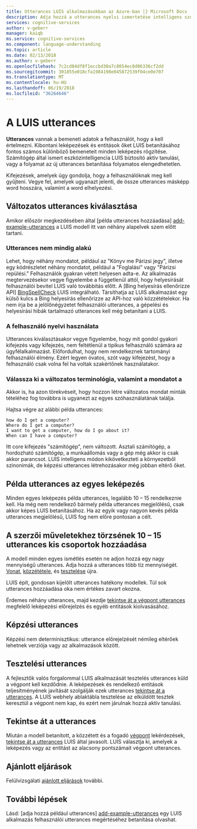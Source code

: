 ```yaml
---
title: Utterances LUIS alkalmazásokban az Azure-ban |} Microsoft Docs
description: Adja hozzá a utterances nyelvi ismertetése intelligens szolgáltatás (LUIS) alkalmazásokban.
services: cognitive-services
author: v-geberr
manager: kaiqb
ms.service: cognitive-services
ms.component: language-understanding
ms.topic: article
ms.date: 02/13/2018
ms.author: v-geberr
ms.openlocfilehash: 7c2cd84df8f1eccbd30a7c8054ec8d06336cf2dd
ms.sourcegitcommit: 301855e018cfa1984198e045872539f04ce0e707
ms.translationtype: MT
ms.contentlocale: hu-HU
ms.lasthandoff: 06/19/2018
ms.locfileid: "36264646"
---
```

# <a name="utterances-in-luis"></a>A LUIS utterances

**Utterances** vannak a bemeneti adatok a felhasználót, hogy a kell értelmezni. Kibontani leképezések és entitások őket LUIS betanításához fontos számos különböző bemeneteit minden leképezés rögzítése. Számítógép által ismert eszközintelligencia LUIS biztosító aktív tanulási, vagy a folyamat az új utterances betanítása folyamatos elengedhetetlen.

Kifejezések, amelyek úgy gondolja, hogy a felhasználóknak meg kell gyűjteni. Vegye fel, amelyek ugyanazt jelenti, de össze utterances másképp word hosszára, valamint a word elhelyezési. 

## <a name="how-to-choose-varied-utterances"></a>Változatos utterances kiválasztása
Amikor először megkezdésében által [példa utterances hozzáadása] [ add-example-utterances] a LUIS modell itt van néhány alapelvek szem előtt tartani.

### <a name="utterances-arent-always-well-formed"></a>Utterances nem mindig alakú
Lehet, hogy néhány mondatot, például az "Könyv me Párizsi jegy", illetve egy kódrészletet néhány mondatot, például a "Foglalási" vagy "Párizsi repülési."  Felhasználók gyakran vétett helyesen adta-e. Az alkalmazás megtervezésekor vegye figyelembe a függetlenül attól, hogy helyesírását felhasználói bevitel LUIS való továbbítás előtt. A [Bing helyesírás ellenőrizze API] [ BingSpellCheck] LUIS integrálható. Társíthatja az LUIS alkalmazást egy külső kulcs a Bing helyesírás ellenőrizze az API-hoz való közzétételekor. Ha nem írja be a jelölőnégyzetet felhasználói utterances, a gépelési és helyesírási hibák tartalmazó utterances kell még betanítani a LUIS.

### <a name="use-the-representative-language-of-the-user"></a>A felhasználó nyelvi használata
Utterances kiválasztásakor vegye figyelembe, hogy mit gondol gyakori kifejezés vagy kifejezés, nem feltétlenül a tipikus felhasználó számára az ügyfélalkalmazást. Előfordulhat, hogy nem rendelkeznek tartományi felhasználói élmény. Ezért legyen óvatos, szót vagy kifejezést, hogy a felhasználó csak volna fel ha voltak szakértőnek használatakor.

### <a name="choose-varied-terminology-as-well-as-phrasing"></a>Válassza ki a változatos terminológia, valamint a mondatot a
Akkor is, ha azon törekvéseit, hogy hozzon létre változatos mondat minták tételéhez fog továbbra is ugyanezt az egyes szóhasználatának találja.

Hajtsa végre az alábbi példa utterances:
```
how do I get a computer?
Where do I get a computer?
I want to get a computer, how do I go about it?
When can I have a computer? 
```
Itt core kifejezés "számítógép", nem változott. Asztali számítógép, a hordozható számítógép, a munkaállomás vagy a gép még akkor is csak akkor parancsot. LUIS intelligens módon kikövetkezteti a környezetből szinonimák, de képzési utterances létrehozásakor még jobban eltérő őket.

## <a name="example-utterances-in-each-intent"></a>Példa utterances az egyes leképezés
Minden egyes leképezés példa utterances, legalább 10 – 15 rendelkeznie kell. Ha még nem rendelkező bármely példa utterances megjelölésű, csak akkor képes LUIS betanításához. Ha az egyik vagy nagyon kevés példa utterances megjelölésű, LUIS fog nem előre pontosan a célt. 

## <a name="add-small-groups-of-10-15-utterances-for-each-authoring-iteration"></a>A szerzői műveletekhez törzsének 10 – 15 utterances kis csoportok hozzáadása
A modell minden egyes ismétlés esetén ne adjon hozzá egy nagy mennyiségű utterances. Adja hozzá a utterances több tíz mennyiségét. [Vonat](luis-how-to-train.md), [közzététele](publishapp.md), és [tesztelése](interactive-test.md) újra.  

LUIS épít, gondosan kijelölt utterances hatékony modellek. Túl sok utterances hozzáadása oka nem értékes zavart okozna.  

Érdemes néhány utterances, majd kezdje [tekintse át a végpont utterances](label-suggested-utterances.md) megfelelő leképezési előrejelzés és egyéb entitások kiolvasásához.

## <a name="training-utterances"></a>Képzési utterances
Képzési nem determinisztikus: utterance előrejelzését némileg eltérőek lehetnek verziója vagy az alkalmazások között.

## <a name="testing-utterances"></a>Tesztelési utterances 

A fejlesztők valós forgalommal LUIS alkalmazását tesztelés utterances küld a végpont kell kezdődnie. A leképezések és rendelkező entitások teljesítményének javítását szolgálják ezek utterances [tekintse át a utterances](label-suggested-utterances.md). A LUIS webhely ablaktábla tesztelése az elküldött tesztek keresztül a végpont nem kap, és ezért nem járulnak hozzá aktív tanulási. 

## <a name="review-utterances"></a>Tekintse át a utterances
Miután a modell betanított, a közzétett és a fogadó [végpont](luis-glossary.md#endpoint) lekérdezések, [tekintse át a utterances](label-suggested-utterances.md) LUIS által javasolt. LUIS választja ki, amelyek a leképezés vagy az entitást az alacsony pontszámait végpont utterances. 

## <a name="best-practices"></a>Ajánlott eljárások
Felülvizsgálati [ajánlott eljárások](luis-concept-best-practices.md) további.

## <a name="next-steps"></a>További lépések
Lásd: [adja hozzá például utterances] [ add-example-utterances] egy LUIS alkalmazás felhasználói utterances megértéséhez betanítása olvashat.

[add-example-utterances]: https://docs.microsoft.com/azure/cognitive-services/luis/luis-how-to-add-example-utterances
[BingSpellCheck]: https://docs.microsoft.com/azure/cognitive-services/bing-spell-check/proof-text